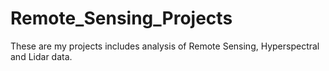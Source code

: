 # Remote_Sensing_Projects
These are my projects includes analysis of Remote Sensing, Hyperspectral and Lidar data. 
